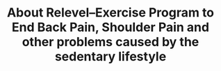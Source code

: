 ---
templateKey: 'about-page'
path: /about
title: About Relevel–Exercise Program to End Back Pain, Shoulder Pain and other problems caused by the sedentary lifestyle
header1: Welcome to 
header2: The World of Relevel
description: Relevel is more than an app. More than a company. Relevel is a path forward for the world harmed by the desk jobs. With Revel you will prepare your body for the challenges introduced by your daily job. With Relevel you will thrive.
image: /img/about.png
mission: 
    title: Our Mission
    description1: Many of us spend majority of every day sitting. Our jobs require us to spend long hours at our desks or in conference rooms. Unfortunately, human body is not well adapted to this new reality. Sooner rather than later we’re starting to feel the consequences of the sedentary lifestyle. We feel the pain. Our backs, necks, shoulders... and other parts of the body are affected and our productive lives are quickly turning into an unproductive nightmare.
    description2: This is exactly why we’ve started Relevel. Relevel will give you your life back. Our training programs are custom built to counter the damage caused by desk jobs. We’re on the mission to eliminate pain caused by the sedentary lifestyle.
    missionStatement: To eliminate pain caused by the sedentary lifestyle
aboutEmilia: 
    title: About Emilia
    description1: Emilia dedicated her life to helping people thrive. As a certified Pilates trainer she works with professionals of all walks of life affected by the severe pain in various areas of the body. 
    description2: All of her clients over the years had one thing in common–their bodies were not adapted to unavoidable requirements of daily life. With either lack of regular training or the wrong training, their lives quickly degraded to an insufferable existence full of misery. 
    description3: Fortunately with custom designed regular training they managed to reverse the damage and get back to their lives fully equipped for the future. With Relevel Emilia brings the magic of those highly successful training programs to the entire world!
    image: /img/emilia_about.png
familyBusiness:
    title: Family Business at the Core (Pun Intended!)
    description1: Relevel is not a plot created by a massive faceless corporation. Relevel is a business started by a family (Emilia and her husband Marcin) wanting to help people thrive. Our commitment to the mission is the foundation of everything we do.
    description2: Emilia is the heart and brain of Relevel. Her custom designed training programs are assuring that Relevel can achieve its mission. Marcin is responsible for design and the technical side of the project.
    image: /img/family.png
comingsoon:
  image: /img/relevel-app-image.png
  title: Healthy Body in the Desk-Bound World
  description: Relevel is the fitness app on the mission to eliminate pain caused by the sedentary lifestyle. Professional training plans, easy daily routines and fun exercises, will take the away the aches caused by sitting in front of the computer too much.
---